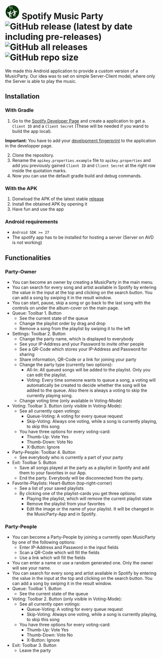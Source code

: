 
# _![app_icon](app/src/main/res/mipmap-mdpi/ic_music_party_greenbg_round.png)_ Spotify Music Party ![GitHub release (latest by date including pre-releases)](https://img.shields.io/github/v/release/JanielGamer/SpotifyMusicParty?include_prereleases&color=457855) ![GitHub all releases](https://img.shields.io/github/downloads/JanielGamer/SpotifyMusicParty/total) ![GitHub repo size](https://img.shields.io/github/repo-size/JanielGamer/SpotifyMusicParty)

We made this Android application to provide a custom version of a MusicParty. Our idea was to set on simple Server-Client model, where only the Server is able to play the music.

## Installation

### With Gradle

1. Go to the [Spotify Developer Page](https://developer.spotify.com/dashboard/)  and create a application to get a. `Client ID` and a `Client Secret` (These will be needed if you wand to build the app local).

**Important:** You have to add your [development fingerprint](https://developers.google.com/android/guides/client-auth) to the application in the developper page.

2. Clone the repository.
3. Rename the `apikey.properties.example` file to `apikey.properties` and add you previously gained `Client ID` and `Client Secret` at the right row inside the quotation marks.
4. Now you can use the default gradle build and debug commands.

### With the APK
1. Donwload the APK of the latest stable [release](https://github.com/JanielGamer/SpotifyMusicParty/releases/latest)
2. Install the obtained APK by opening it
4. Have fun and use the app

### Android requirements
- `Android SDK >= 27`
- The spotify app has to be installed for hosting a server (Server on AVD is not working)

## Functionalities

### Party-Owner
- You can become an owner by creating a MusicParty in the main menu.
- You can search for every song and artist available in Spotify by entering the value in the input at the top and clicking on the search button. You can add a song by swiping it in the result window.
- You can start, pause, skip a song or go back to the last song with the controls on under the album-cover on the main page.
- Queue: Toolbar 1. Button
    - See the current state of the queue
    - Change the playlist order by drag and drop
    - Remove a song from the playlist by swiping it to the left
- Settings: Toolbar 2. Button
    - Change the party name, which is displayed to everybody
    - See your IP-Address and your Password to invite other people
    - See a QR-Code which stores your IP-Address and Password for sharing
    - Share information, QR-Code or a link for joining your party
    - Change the party type (currently two options):
        - All-In: All queued songs will be added to the playlist. Only you can edit the playlist.
        - Voting: Every time someone wants to queue a song, a voting will automatically  be created to decide whether the song will be added to the queue. Also there is always a voting to skip the currently playing song.
    - Change voting time (only available in Voting-Mode)
- Voting: Toolbar 3. Button (only visible in Voting-Mode):
    - See all currently open votings:
        - Queue-Voting: A voting for every queue request
        - Skip-Voting: Always one voting, while a song is currently playing, to skip this song
    - You have three options for every voting-card:
        - Thumb-Up: Vote Yes
        - Thumb-Down: Vote No
        - X-Button: Ignore
- Party-People: Toolbar 4. Button
    - See everybody who is currently a part of your party
- Exit: Toolbar 5. Button
    - Save all songs played at the party as a playlist in Spotify and add them to your favorites in our App.
    - End the party. Everybody will be disconnected from the party.
- Favorite-Playlists: Heart-Button (top-right-corner)
    - See a list of your saved playlists
    - By clicking one of the playlist-cards you get three options:
        - Playing the playlist, which will remove the current playlist state
        - Remove the playlist from your favorites
        - Edit the image or the name of your playlist. It will be changed in the MusicParty-App and in Spotify.


### Party-People
- You can become a Party-People by joining a currently open MusicParty by one of the following options:
    - Enter IP-Address and Password in the input fields
    - Scan a QR-Code which will fill the fields
    - Use a link which will fill the fields
- You can enter a name or use a random generated one. Only the owner will see your name.
- You can search for every song and artist available in Spotify by entering the value in the input at the top and clicking on the search button. You can add a song by swiping it in the result window.
- Queue: Toolbar 1. Button
    - See the current state of the queue
- Voting: Toolbar 2. Button (only visible in Voting-Mode):
    - See all currently open votings:
        - Queue-Voting: A voting for every queue request
        - Skip-Voting: Always one voting, while a song is currently playing, to skip this song
    - You have three options for every voting-card:
        - Thumb-Up: Vote Yes
        - Thumb-Down: Vote No
        - X-Button: Ignore
- Exit: Toolbar 3. Button
    - Leave the party